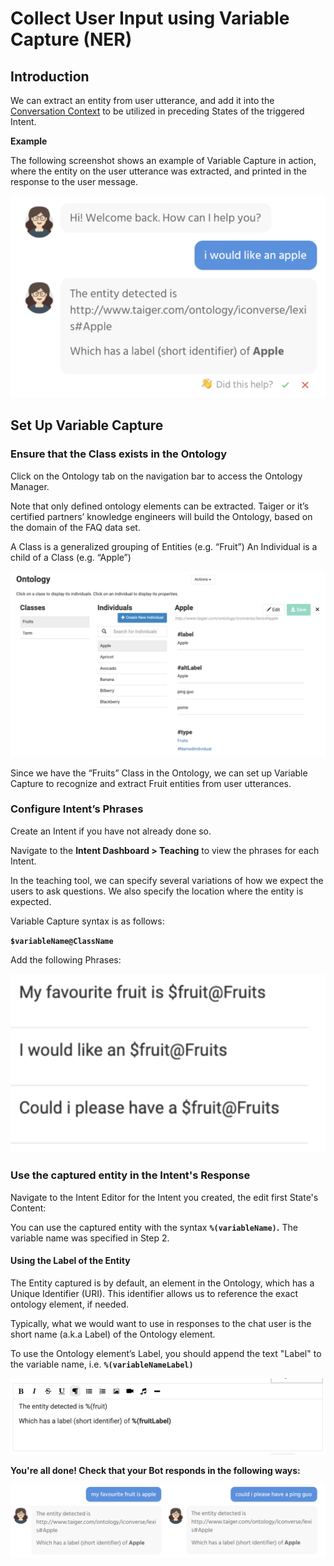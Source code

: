 # Collect User Input using Variable Capture \(NER\)

## Introduction

We can extract an entity from user utterance, and add it into the [Conversation Context](../essentials/intent-and-dialog-building/conversation-context.md) to be utilized in preceding States of the triggered Intent.

**Example**

The following screenshot shows an example of Variable Capture in action, where the entity on the user utterance was extracted, and printed in the response to the user message.

![](../.gitbook/assets/97.png)

## **Set Up Variable Capture**

### **Ensure that the Class exists in the Ontology**

Click on the Ontology tab on the navigation bar to access the Ontology Manager.

Note that only defined ontology elements can be extracted. Taiger or it’s certified partners’ knowledge engineers will build the Ontology, based on the domain of the FAQ data set.

A Class is a generalized grouping of Entities \(e.g. “Fruit”\) An Individual is a child of a Class \(e.g. “Apple”\)

![](../.gitbook/assets/98.png)

Since we have the “Fruits” Class in the Ontology, we can set up Variable Capture to recognize and extract Fruit entities from user utterances.

### **Configure Intent’s Phrases**

Create an Intent if you have not already done so.

Navigate to the **Intent Dashboard &gt; Teaching** to view the phrases for each Intent.

In the teaching tool, we can specify several variations of how we expect the users to ask questions. We also specify the location where the entity is expected.

Variable Capture syntax is as follows:

**`$variableName@ClassName`**

Add the following Phrases:

![](../.gitbook/assets/99.png)

### **Use the captured entity in the Intent's Response**

Navigate to the Intent Editor for the Intent you created, the edit first State's Content:

You can use the captured entity with the syntax **`%(variableName)`.** The variable name was specified in Step 2. 

#### Using the Label of the Entity

The Entity captured is by default, an element in the Ontology, which has a Unique Identifier \(URI\). This identifier allows us to reference the exact ontology element, if needed.

 Typically, what we would want to use in responses to the chat user is the short name \(a.k.a Label\) of the Ontology element.

To use the Ontology element’s Label, you should append the text "Label" to the variable name, i.e. **`%(variableNameLabel)`**

![Using the captured entity](../.gitbook/assets/100.png)

**You're all done! Check that your Bot responds in the following ways:**

![](../.gitbook/assets/101.png)



